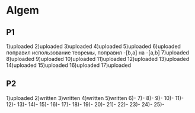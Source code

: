 # Algem
## P1
1)uploaded
2)uploaded
3)uploaded
4)uploaded
5)uploaded
6)uploaded поправил использование теоремы, поправил -[b,a] на -[a,b]
7)uploaded
8)uploaded
9)uploaded
10)uploaded
11)uploaded
12)uploaded
13)uploaded
14)uploaded
15)uploaded
16)uploaded
17)uploaded
## P2
1)uploaded
2)written
3)written
4)written
5)written
6)-
7)-
8)-
9)-
10)-
11)-
12)-
13)-
14)-
15)-
16)-
17)-
18)-
19)-
20)-
21)-
22)-
23)-
24)-
25)-
